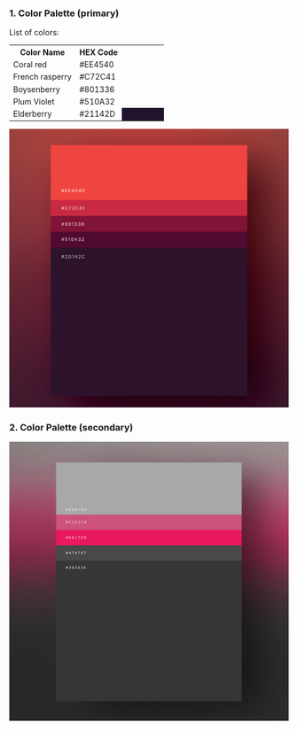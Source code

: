### 1. Color Palette (primary)

List of colors:
<table>
<tr>
    <th>
        Color Name
    </th>
    <th>
        HEX Code
    </th>
</tr>
<tr>
    <td>
        Coral red
    </td>
    <td>
        #EE4540
    </td>
</tr>
<tr>
    <td>
        French rasperry
    </td>
    <td>
        #C72C41
    </td>
</tr>
<tr>
    <td>
        Boysenberry
    </td>
    <td>
        #801336
    </td>
</tr>
<tr>
    <td>
        Plum Violet
    </td>
    <td>
        #510A32
    </td>
</tr>
<tr>
    <td>
        Elderberry
    </td>
    <td>
        #21142D
    </td>
    <td style="color: #21142D; background-color: #21142D">
       &nbsp;&nbsp;&nbsp;&nbsp;asdsad
    </td>
</tr>
</table>

![](palette_one.png)

### 2. Color Palette (secondary)
![](palette_two.png)
